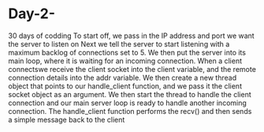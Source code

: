 # Day-2-
30 days of codding 
To start off, we pass in the IP address and port we want the server to listen on 
Next we tell the server to start listening with a maximum backlog of connections set to 5.
We then put the server into its main loop, where it is waiting for an incoming connection.
When a client connectswe receive the client socket into the client variable, and the remote connection details into the addr variable. 
We then create a new thread object that 
points to our handle_client function, and we pass it the client socket object 
as an argument. We then start the thread to handle the client connection 
and our main server loop is ready to handle another incoming connection. 
The handle_client function performs the recv() and then sends a simple 
message back to the client
